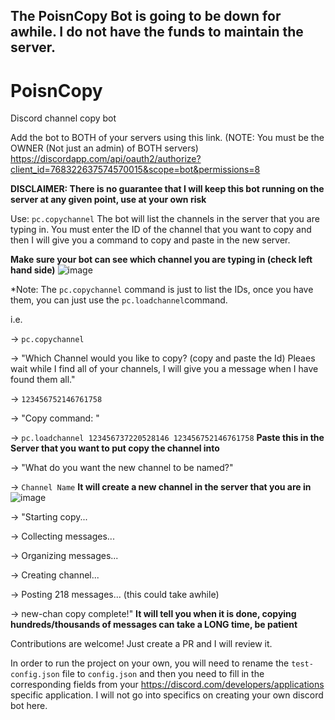 ## The PoisnCopy Bot is going to be down for awhile. I do not have the funds to maintain the server.
# PoisnCopy
Discord channel copy bot

Add the bot to BOTH of your servers using this link. (NOTE: You must be the OWNER (Not just an admin) of BOTH servers)
https://discordapp.com/api/oauth2/authorize?client_id=768322637574570015&scope=bot&permissions=8

**DISCLAIMER: There is no guarantee that I will keep this bot running on the server at any given point, use at your own risk**

Use: `pc.copychannel`
The bot will list the channels in the server that you are typing in. You must enter the ID of the channel that you want to copy and then I will give you a command to copy and paste in the new server.

**Make sure your bot can see which channel you are typing in (check left hand side)**
![image](https://user-images.githubusercontent.com/60050783/107395699-49d3a300-6aba-11eb-8b1c-d4e4b41cd6f3.png)

*Note: The `pc.copychannel` command is just to list the IDs, once you have them, you can just use the `pc.loadchannel`command.

i.e.

-> `pc.copychannel`

-> "Which Channel would you like to copy? (copy and paste the Id) Pleaes wait while I find all of your channels, I will give you a message when I have found them all."

-> `123456752146761758`

-> "Copy command: "

-> `pc.loadchannel 123456737220528146 123456752146761758` **Paste this in the Server that you want to put copy the channel into**

-> "What do you want the new channel to be named?"

-> `Channel Name` **It will create a new channel in the server that you are in** ![image](https://user-images.githubusercontent.com/60050783/107396172-c4042780-6aba-11eb-8ec4-88cf4b750e6a.png)

-> "Starting copy...

-> Collecting messages...

-> Organizing messages...

-> Creating channel...

-> Posting 218 messages... (this could take awhile)

-> new-chan copy complete!" **It will tell you when it is done, copying hundreds/thousands of messages can take a LONG time, be patient**

Contributions are welcome! Just create a PR and I will review it.

In order to run the project on your own, you will need to rename the `test-config.json` file to `config.json` and then you need to fill in the corresponding fields from your https://discord.com/developers/applications specific application. I will not go into specifics on creating your own discord bot here.
